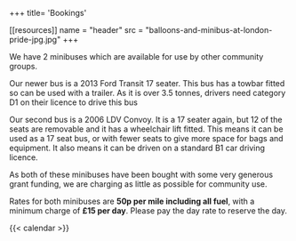 +++
title= 'Bookings'

[[resources]]
  name = "header"
  src = "balloons-and-minibus-at-london-pride-jpg.jpg"
+++

We have 2 minibuses which are available for use by other community groups.

Our newer bus is a 2013 Ford Transit 17 seater. This bus has a towbar fitted so can be used with a trailer. As it is over 3.5 tonnes, drivers need category D1 on their licence to drive this bus

Our second bus is a 2006 LDV Convoy. It is a 17 seater again, but 12 of the seats are removable and it has a wheelchair lift fitted. This means it can be used as a 17 seat bus, or with fewer seats to give more space for bags and equipment. It also means it can be driven on a standard B1 car driving licence.

As both of these minibuses have been bought with some very generous grant funding, we are charging as little as possible for community use.

Rates for both minibuses are **50p per mile including all fuel**, with a minimum charge of **£15 per day**. Please pay the day rate to reserve the day.


{{< calendar >}}